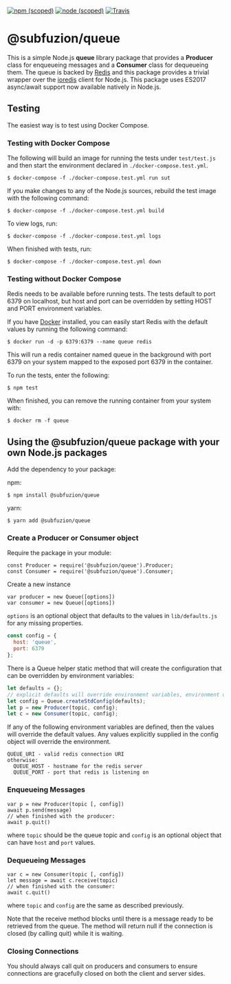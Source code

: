 [![npm (scoped)](https://img.shields.io/npm/v/@subfuzion/database.svg)](@subfuzion/database)
[![node (scoped)](https://img.shields.io/node/v/@subfuzion/queue.svg)](@subfuzion/queue)
[![Travis](https://img.shields.io/travis/subfuzion/docker-voting-app-nodejs.svg)](https://travis-ci.org/subfuzion/docker-voting-app-nodejs)

# @subfuzion/queue

This is a simple Node.js **queue** library package that provides a **Producer** class
for enqueueing messages and a **Consumer** class for dequeueing them. The queue
is backed by [Redis](https://redis.io/) and this package provides a trivial
wrapper over the [ioredis](https://github.com/luin/ioredis) client for Node.js.
This package uses ES2017 async/await support now available natively
in Node.js.

## Testing

The easiest way is to test using Docker Compose.

### Testing with Docker Compose

The following will build an image for running the tests under `test/test.js` and then start
the environment declared in `./docker-compose.test.yml`.

    $ docker-compose -f ./docker-compose.test.yml run sut

If you make changes to any of the Node.js sources, rebuild the test image with the
following command:

    $ docker-compose -f ./docker-compose.test.yml build

To view logs, run:

    $ docker-compose -f ./docker-compose.test.yml logs

When finished with tests, run:

    $ docker-compose -f ./docker-compose.test.yml down

### Testing without Docker Compose

Redis needs to be available before running tests. The tests default to
port 6379 on localhost, but host and port can be overridden by setting
HOST and PORT environment variables.

If you have [Docker](https://www.docker.com/) installed, you can easily
start Redis with the default values by running the following command:

    $ docker run -d -p 6379:6379 --name queue redis

This will run a redis container named queue in the background with port 6379
on your system mapped to the exposed port 6379 in the container.

To run the tests, enter the following:

    $ npm test

When finished, you can remove the running container from your system with:

    $ docker rm -f queue

## Using the @subfuzion/queue package with your own Node.js packages

Add the dependency to your package:

npm:

    $ npm install @subfuzion/queue

yarn:

    $ yarn add @subfuzion/queue

### Create a Producer or Consumer object

Require the package in your module:

    const Producer = require('@subfuzion/queue').Producer;
    const Consumer = require('@subfuzion/queue').Consumer;

Create a new instance

    var producer = new Queue([options])
    var consumer = new Queue([options])

`options` is an optional object that defaults to the values in `lib/defaults.js` for any missing properties.

```js
const config = {
  host: 'queue',
  port: 6379
};
```

There is a Queue helper static method that will create the configuration that can be overridden by
environment variables:

```js
let defaults = {};
// explicit defaults will override environment variables, environment overrides internal defaults
let config = Queue.createStdConfig(defaults);
let p = new Producer(topic, config);
let c = new Consumer(topic, config);
```

If any of the following environment variables are defined, then the values will override
the default values. Any values explicitly supplied in the config object will override the
environment.

    QUEUE_URI - valid redis connection URI
    otherwise:
      QUEUE_HOST - hostname for the redis server
      QUEUE_PORT - port that redis is listening on


### Enqueueing Messages

    var p = new Producer(topic [, config])
    await p.send(message)
    // when finished with the producer:
    await p.quit()
 
where `topic` should be the queue topic and `config` is an optional
object that can have `host` and `port` values.
 
### Dequeueing Messages

    var c = new Consumer(topic [, config])
    let message = await c.receive(topic)
    // when finished with the consumer: 
    await c.quit()

where `topic` and `config` are the same as described previously.

Note that the receive method blocks until there is a message ready to
be retrieved from the queue. The method will return null if the connection
is closed (by calling quit) while it is waiting.

### Closing Connections

You should always call quit on producers and consumers to ensure
connections are gracefully closed on both the client and server sides.

